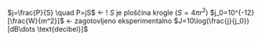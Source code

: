 $j=\frac{P}{S} \quad P=jS$ <- ! $S$ je ploščina krogle ($S = 4\pi r^2$)
$j_0=10^{-12} [\frac{W}{m^2}]$ <- zagotovljeno eksperimentalno
$J=10\log(\frac{j}{j_0}) [dB\dots \text{decibel}]$

